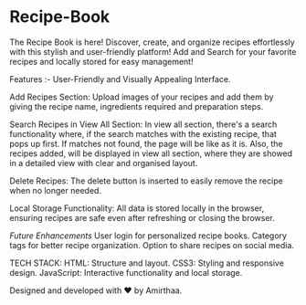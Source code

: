 # Recipe-Book
The Recipe Book is here! Discover, create, and organize recipes effortlessly with this stylish and user-friendly platform!  Add and Search for your favorite recipes and locally stored for easy management! 

Features :-
User-Friendly and Visually Appealing Interface.

Add Recipes Section:
Upload images of your recipes and add them by giving the recipe name, ingredients required and preparation steps.

Search Recipes in View All Section:
In view all section, there's a search functionality where, if the search matches with the existing recipe, that pops up first. If matches not found, the page will be like as it is.
Also, the recipes added, will be displayed in view all section, where they are showed in a detailed view with clear and organised layout.

Delete Recipes: 
The delete button is inserted to easily remove the recipe when no longer needed.

Local Storage Functionality:
All data is stored locally in the browser, ensuring recipes are safe even after refreshing or closing the browser.

*Future Enhancements*
User login for personalized recipe books.
Category tags for better recipe organization.
Option to share recipes on social media.

TECH STACK:
HTML: Structure and layout.
CSS3: Styling and responsive design.
JavaScript: Interactive functionality and local storage.

Designed and developed with ❤️ by Amirthaa.

